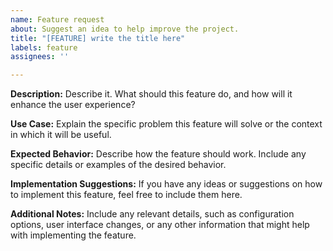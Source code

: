 ```yaml
---
name: Feature request
about: Suggest an idea to help improve the project.
title: "[FEATURE] write the title here"
labels: feature
assignees: ''

---
```


**Description:**
Describe it. What should this feature do, and how will it enhance the user experience?

**Use Case:**
Explain the specific problem this feature will solve or the context in which it will be useful.

**Expected Behavior:**
Describe how the feature should work. Include any specific details or examples of the desired behavior.

**Implementation Suggestions:**
If you have any ideas or suggestions on how to implement this feature, feel free to include them here.

**Additional Notes:**
Include any relevant details, such as configuration options, user interface changes, or any other information that might help with implementing the feature.
